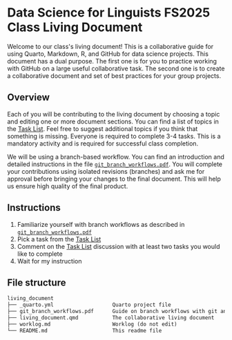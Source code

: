 # Data Science for Linguists FS2025 Class Living Document

Welcome to our class's living document! This is a collaborative guide for using Quarto, Markdown, R, and GitHub for data science projects. This document has a dual purpose. The first one is for you to practice working with GitHub on a large useful collaborative task. The second one is to create a collaborative document and set of best practices for your group projects.

## Overview

Each of you will be contributing to the living document by choosing a topic and editing one or more document sections. You can find a list of topics in the [Task List](https://github.com/UZH-Lisguistics-Data-Science-Class-2025/living_document/issues/1). Feel free to suggest additional topics if you think that something is missing. Everyone is required to complete 3-4 tasks. This is a mandatory activity and is required for successful class completion.

We will be using a branch-based workflow. You can find an introduction and detailed instructions in the file [`git_branch_workflows.pdf`](git_branch_workflows.pdf). You will complete your contributions using isolated revisions (branches) and ask me for approval before bringing your changes to the final document. This will help us ensure high quality of the final product.

## Instructions

1. Familiarize yourself with branch workflows as described in [`git_branch_workflows.pdf`](git_branch_workflows.pdf)
2. Pick a task from the [Task List](https://github.com/UZH-Lisguistics-Data-Science-Class-2025/living_document/issues/1)
3. Comment on the [Task List](https://github.com/UZH-Lisguistics-Data-Science-Class-2025/living_document/issues/1) discussion with at least two tasks you would like to complete
4. Wait for my instruction

## File structure

```md
living_document
├── _quarto.yml                   Quarto project file
├── git_branch_workflows.pdf      Guide on branch workflows with git and GitHub
├── living_document.qmd           The collaborative living document
├── worklog.md                    Worklog (do not edit)
└── README.md                     This readme file
```
